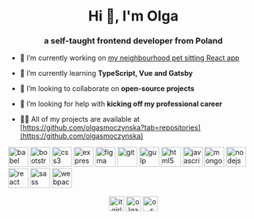 <h1 align="center">Hi 👋, I'm Olga</h1>
<h3 align="center">a self-taught frontend developer from Poland</h3>

- 🔭 I’m currently working on [my neighbourhood pet sitting React app](https://github.com/olgasmoczynska/catsharing)

- 🌱 I’m currently learning **TypeScript, Vue and Gatsby**

- 👯 I’m looking to collaborate on **open-source projects**

- 🤝 I’m looking for help with **kicking off my professional career**

- 👨‍💻 All of my projects are available at [https://github.com/olgasmoczynska?tab=repositories](https://github.com/olgasmoczynska)

<p align="left"><img src="https://www.vectorlogo.zone/logos/babeljs/babeljs-icon.svg" alt="babel" width="40" height="40"/> <img src="https://devicons.github.io/devicon/devicon.git/icons/bootstrap/bootstrap-plain.svg" alt="bootstrap" width="40" height="40"/> <img src="https://devicons.github.io/devicon/devicon.git/icons/css3/css3-original-wordmark.svg" alt="css3" width="40" height="40"/> <img src="https://devicons.github.io/devicon/devicon.git/icons/express/express-original-wordmark.svg" alt="express" width="40" height="40"/> <img src="https://www.vectorlogo.zone/logos/figma/figma-icon.svg" alt="figma" width="40" height="40"/> <img src="https://www.vectorlogo.zone/logos/git-scm/git-scm-icon.svg" alt="git" width="40" height="40"/> <img src="https://devicons.github.io/devicon/devicon.git/icons/gulp/gulp-plain.svg" alt="gulp" width="40" height="40"/> <img src="https://devicons.github.io/devicon/devicon.git/icons/html5/html5-original-wordmark.svg" alt="html5" width="40" height="40"/> <img src="https://devicons.github.io/devicon/devicon.git/icons/javascript/javascript-original.svg" alt="javascript" width="40" height="40"/> <img src="https://devicons.github.io/devicon/devicon.git/icons/mongodb/mongodb-original-wordmark.svg" alt="mongodb" width="40" height="40"/> <img src="https://devicons.github.io/devicon/devicon.git/icons/nodejs/nodejs-original-wordmark.svg" alt="nodejs" width="40" height="40"/> <img src="https://devicons.github.io/devicon/devicon.git/icons/react/react-original-wordmark.svg" alt="react" width="40" height="40"/> <img src="https://devicons.github.io/devicon/devicon.git/icons/sass/sass-original.svg" alt="sass" width="40" height="40"/> <img src="https://devicons.github.io/devicon/devicon.git/icons/webpack/webpack-original.svg" alt="webpack" width="40" height="40"/></p>

<p align="center">
<a href="https://codepen.io/itgirl" target="blank"><img align="center" src="https://cdn.jsdelivr.net/npm/simple-icons@3.0.1/icons/codepen.svg" alt="itgirl" height="30" width="30" /></a>
<a href="https://linkedin.com/in/olgasmoczynska" target="blank"><img align="center" src="https://cdn.jsdelivr.net/npm/simple-icons@3.0.1/icons/linkedin.svg" alt="olgasmoczynska" height="30" width="30" /></a>
<a href="https://www.hackerrank.com/o_smoczynska" target="blank"><img align="center" src="https://cdn.jsdelivr.net/npm/simple-icons@3.0.1/icons/hackerrank.svg" alt="o_smoczynska" height="30" width="30" /></a>
</p>
